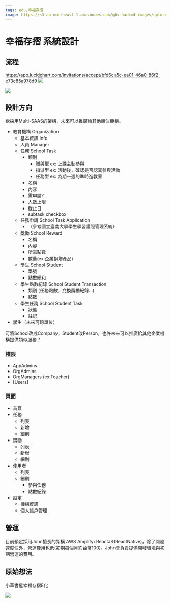 ```yaml
---
tags: edu,幸福存摺
image: https://s3-ap-northeast-1.amazonaws.com/g0v-hackmd-images/uploads/upload_323fadc8583f4cdf1fd27f836d081b37.png
---
```


# 幸福存摺 系統設計


## 流程

https://app.lucidchart.com/invitations/accept/bfd6ca5c-ea01-46a0-86f2-e73c85a978d9
![](https://s3-ap-northeast-1.amazonaws.com/g0v-hackmd-images/uploads/upload_24dfdf5c8f078b4e44d285c969695b8d.png)

![](https://s3-ap-northeast-1.amazonaws.com/g0v-hackmd-images/uploads/upload_f9ef69c3f339fc2fd395c911a210e47f.png)


## 設計方向

欲採用Multi-SAAS的架構，未來可以推廣給其他類似機構。

- 教育機構 Organization
    - 基本資訊 Info
    - 人員 Manager
    - 任務 School Task
        - 類別
            - 贈與型 ex: 上課主動參與
            - 指派型 ex: 活動後，確認是否認真參與活動
            - 任務型 ex: 為期一週的準時進教室
        - 名稱
        - 內容
        - 需申請?
        - 人數上限
        - 截止日
        - subtask checkbox
    - 任務申請 School Task Application
        - （參考國立臺南大學學生學習護照管理系統）
    - 獎勵 School Reward
        - 名稱
        - 內容
        - 所需點數
        - 數量(ex:企業捐贈產品)
    - 學生 School Student
        - 學號
        - 點數總和
    - 學生點數紀錄 School Student Transaction
        - 類別 (任務點數，兌換獎勵紀錄...)
        - 點數
    - 學生任務 School Student Task
        - 狀態
        - 註記
- 學生（未來可跨單位）

可將School改成Company，Student改Person，也許未來可以推廣給其他企業機構提供類似服務？


### 權限

- AppAdmins
- OrgAdmins
- OrgManagers (ex:Teacher)
- [Users]

### 頁面

- 首頁
- 任務
    - 列表
    - 新增
    - 細則
- 獎勵
    - 列表
    - 新增
    - 細則
- 使用者
    - 列表
    - 細則
        - 參與任務
        - 點數紀錄
- 設定
    - 機構資訊
    - 個人帳戶管理
    


## 營運

目前預定採用John擅長的架構 AWS Amplify+ReactJS(ReactNative)，除了開發速度快外，營運費用也低(初期每個月約台幣100)。John會負責提供開發環境與初期營運的費用。

## 原始想法

小草書屋幸福存摺E化

![](https://s3-ap-northeast-1.amazonaws.com/g0v-hackmd-images/uploads/upload_9961b8038cbeaba997614f15689f88d8.png)
